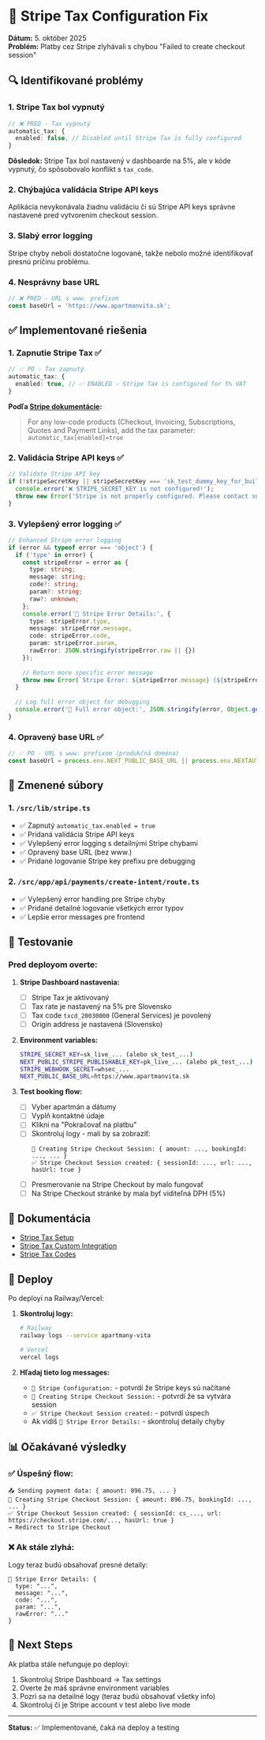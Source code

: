 # 🔧 Stripe Tax Configuration Fix

**Dátum:** 5. október 2025  
**Problém:** Platby cez Stripe zlyhávali s chybou "Failed to create checkout session"

## 🔍 Identifikované problémy

### 1. **Stripe Tax bol vypnutý**
```typescript
// ❌ PRED - Tax vypnutý
automatic_tax: {
  enabled: false, // Disabled until Stripe Tax is fully configured
}
```

**Dôsledok:** Stripe Tax bol nastavený v dashboarde na 5%, ale v kóde vypnutý, čo spôsobovalo konflikt s `tax_code`.

### 2. **Chýbajúca validácia Stripe API keys**
Aplikácia nevykonávala žiadnu validáciu či sú Stripe API keys správne nastavené pred vytvorením checkout session.

### 3. **Slabý error logging**
Stripe chyby neboli dostatočne logované, takže nebolo možné identifikovať presnú príčinu problému.

### 4. **Nesprávny base URL**
```typescript
// ❌ PRED - URL s www. prefixom
const baseUrl = 'https://www.apartmanvita.sk';
```

## ✅ Implementované riešenia

### 1. **Zapnutie Stripe Tax** ✅
```typescript
// ✅ PO - Tax zapnutý
automatic_tax: {
  enabled: true, // ✅ ENABLED - Stripe Tax is configured for 5% VAT
}
```

**Podľa [Stripe dokumentácie](https://docs.stripe.com/tax/set-up#integrate):**
> For any low-code products (Checkout, Invoicing, Subscriptions, Quotes and Payment Links), add the tax parameter: `automatic_tax[enabled]=true`

### 2. **Validácia Stripe API keys** ✅
```typescript
// Validate Stripe API key
if (!stripeSecretKey || stripeSecretKey === 'sk_test_dummy_key_for_build') {
  console.error('❌ STRIPE_SECRET_KEY is not configured!');
  throw new Error('Stripe is not properly configured. Please contact support.');
}
```

### 3. **Vylepšený error logging** ✅
```typescript
// Enhanced Stripe error logging
if (error && typeof error === 'object') {
  if ('type' in error) {
    const stripeError = error as { 
      type: string; 
      message: string; 
      code?: string; 
      param?: string;
      raw?: unknown;
    };
    console.error('🔴 Stripe Error Details:', {
      type: stripeError.type,
      message: stripeError.message,
      code: stripeError.code,
      param: stripeError.param,
      rawError: JSON.stringify(stripeError.raw || {})
    });
    
    // Return more specific error message
    throw new Error(`Stripe Error: ${stripeError.message} (${stripeError.code || stripeError.type})`);
  }
  
  // Log full error object for debugging
  console.error('🔴 Full error object:', JSON.stringify(error, Object.getOwnPropertyNames(error)));
}
```

### 4. **Opravený base URL** ✅
```typescript
// ✅ PO - URL s www. prefixom (produkčná doména)
const baseUrl = process.env.NEXT_PUBLIC_BASE_URL || process.env.NEXTAUTH_URL || 'https://www.apartmanvita.sk';
```

## 📝 Zmenené súbory

### 1. `/src/lib/stripe.ts`
- ✅ Zapnutý `automatic_tax.enabled = true`
- ✅ Pridaná validácia Stripe API keys
- ✅ Vylepšený error logging s detailnými Stripe chybami
- ✅ Opravený base URL (bez www.)
- ✅ Pridané logovanie Stripe key prefixu pre debugging

### 2. `/src/app/api/payments/create-intent/route.ts`
- ✅ Vylepšený error handling pre Stripe chyby
- ✅ Pridané detailné logovanie všetkých error typov
- ✅ Lepšie error messages pre frontend

## 🧪 Testovanie

### Pred deployom overte:

1. **Stripe Dashboard nastavenia:**
   - [ ] Stripe Tax je aktivovaný
   - [ ] Tax rate je nastavený na 5% pre Slovensko
   - [ ] Tax code `txcd_20030000` (General Services) je povolený
   - [ ] Origin address je nastavená (Slovensko)

2. **Environment variables:**
   ```bash
   STRIPE_SECRET_KEY=sk_live_... (alebo sk_test_...)
   NEXT_PUBLIC_STRIPE_PUBLISHABLE_KEY=pk_live_... (alebo pk_test_...)
   STRIPE_WEBHOOK_SECRET=whsec_...
   NEXT_PUBLIC_BASE_URL=https://www.apartmanvita.sk
   ```

3. **Test booking flow:**
   - [ ] Vyber apartmán a dátumy
   - [ ] Vyplň kontaktné údaje
   - [ ] Klikni na "Pokračovať na platbu"
   - [ ] Skontroluj logy - mali by sa zobraziť:
     ```
     🔧 Creating Stripe Checkout Session: { amount: ..., bookingId: ..., ... }
     ✅ Stripe Checkout Session created: { sessionId: ..., url: ..., hasUrl: true }
     ```
   - [ ] Presmerovanie na Stripe Checkout by malo fungovať
   - [ ] Na Stripe Checkout stránke by mala byť viditeľná DPH (5%)

## 🔗 Dokumentácia

- [Stripe Tax Setup](https://docs.stripe.com/tax/set-up#integrate)
- [Stripe Tax Custom Integration](https://docs.stripe.com/tax/custom)
- [Stripe Tax Codes](https://stripe.com/docs/tax/tax-categories)

## 🚀 Deploy

Po deployi na Railway/Vercel:

1. **Skontroluj logy:**
   ```bash
   # Railway
   railway logs --service apartmany-vita
   
   # Vercel
   vercel logs
   ```

2. **Hľadaj tieto log messages:**
   - `🔧 Stripe Configuration:` - potvrdí že Stripe keys sú načítané
   - `🔧 Creating Stripe Checkout Session:` - potvrdí že sa vytvára session
   - `✅ Stripe Checkout Session created:` - potvrdí úspech
   - Ak vidíš `🔴 Stripe Error Details:` - skontroluj detaily chyby

## 📊 Očakávané výsledky

### ✅ Úspešný flow:
```
📤 Sending payment data: { amount: 896.75, ... }
🔧 Creating Stripe Checkout Session: { amount: 896.75, bookingId: ..., ... }
✅ Stripe Checkout Session created: { sessionId: cs_..., url: https://checkout.stripe.com/..., hasUrl: true }
→ Redirect to Stripe Checkout
```

### ❌ Ak stále zlyhá:
Logy teraz budú obsahovať presné detaily:
```
🔴 Stripe Error Details: {
  type: "...",
  message: "...",
  code: "...",
  param: "...",
  rawError: "..."
}
```

## 🎯 Next Steps

Ak platba stále nefunguje po deployi:

1. Skontroluj Stripe Dashboard → Tax settings
2. Overte že máš správne environment variables
3. Pozri sa na detailné logy (teraz budú obsahovať všetky info)
4. Skontroluj či je Stripe account v test alebo live mode

---

**Status:** ✅ Implementované, čaká na deploy a testing
